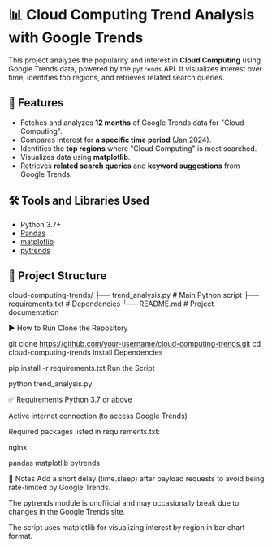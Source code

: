 # 📊 Cloud Computing Trend Analysis with Google Trends

This project analyzes the popularity and interest in **Cloud Computing** using Google Trends data, powered by the `pytrends` API. It visualizes interest over time, identifies top regions, and retrieves related search queries.

## 🔧 Features

- Fetches and analyzes **12 months** of Google Trends data for "Cloud Computing".
- Compares interest for **a specific time period** (Jan 2024).
- Identifies the **top regions** where "Cloud Computing" is most searched.
- Visualizes data using **matplotlib**.
- Retrieves **related search queries** and **keyword suggestions** from Google Trends.

## 🛠️ Tools and Libraries Used

- Python 3.7+
- [Pandas](https://pandas.pydata.org/)
- [matplotlib](https://matplotlib.org/)
- [pytrends](https://github.com/GeneralMills/pytrends)

## 📁 Project Structure


cloud-computing-trends/
├── trend_analysis.py      # Main Python script
├── requirements.txt       # Dependencies
└── README.md              # Project documentation

▶️ How to Run
Clone the Repository

git clone https://github.com/your-username/cloud-computing-trends.git
cd cloud-computing-trends
Install Dependencies


pip install -r requirements.txt
Run the Script

python trend_analysis.py


✅ Requirements
Python 3.7 or above

Active internet connection (to access Google Trends)

Required packages listed in requirements.txt:

nginx

pandas
matplotlib
pytrends


📌 Notes
Add a short delay (time.sleep) after payload requests to avoid being rate-limited by Google Trends.

The pytrends module is unofficial and may occasionally break due to changes in the Google Trends site.

The script uses matplotlib for visualizing interest by region in bar chart format.
